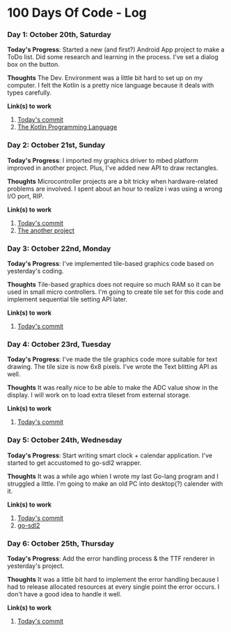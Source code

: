 # 100 Days Of Code - Log

### Day 1: October 20th, Saturday

**Today's Progress**: Started a new (and first?)  Android App project to make a ToDo list. Did some research and learning in the process. I've set a dialog box on the button.

**Thoughts** The Dev. Environment was a little bit hard to set up on my computer. I felt the Kotlin is a pretty nice language because it deals with types carefully.

**Link(s) to work**
1. [Today's commit](https://github.com/ikubaku/SeaLion/commit/ca6f564197dec0e0971cb4522166f86066bc80ab)
2. [The Kotlin Programming Language](https://kotlinlang.org)

### Day 2: October 21st, Sunday

**Today's Progress**: I imported my graphics driver to mbed platform improved in another project. Plus, I've added new API to draw rectangles.

**Thoughts** Microcontroller projects are a bit tricky when hardware-related problems are involved. I spent about an hour to realize i was using a wrong I/O port, RIP.

**Link(s) to work**
1. [Today's commit](https://os.mbed.com/users/ADay/code/SSD1353Test2/)
2. [The another project](https://github.com/ikubaku/esp32-audiostation)

### Day 3: October 22nd, Monday

**Today's Progress**: I've implemented tile-based graphics code based on yesterday's coding.

**Thoughts** Tile-based graphics does not require so much RAM so it can be used in small micro controllers. I'm going to create tile set for this code and implement sequential tile setting API later.

**Link(s) to work**
1. [Today's commit](https://os.mbed.com/users/ADay/code/SSD1353TileGraphics/)

### Day 4: October 23rd, Tuesday

**Today's Progress**: I've made the tile graphics code more suitable for text drawing. The tile size is now 6x8 pixels. I've wrote the Text blitting API as well.

**Thoughts** It was really nice to be able to make the ADC value show in the display. I will work on to load extra tileset from external storage.

**Link(s) to work**
1. [Today's commit](https://os.mbed.com/users/ADay/code/SSD1353TileGraphics/)

### Day 5: October 24th, Wednesday

**Today's Progress**: Start writing smart clock + calendar application. I've started to get accustomed to go-sdl2 wrapper.

**Thoughts** It was a while ago whien I wrote my last Go-lang program and I struggled a little. I'm going to make an old PC into desktop(?) calender with it.

**Link(s) to work**
1. [Today's commit](https://github.com/ikubaku/gove/commit/fab8d627075a37bca3635744931283685150825a)
2. [go-sdl2](https://github.com/veandco/go-sdl2)

### Day 6: October 25th, Thursday

**Today's Progress**: Add the error handling process & the TTF renderer in yesterday's project.

**Thoughts** It was a little bit hard to implement the error handling because I had to release allocated resources at every single point the error occurs. I don't have a good idea to handle it well.

**Link(s) to work**
1. [Today's commit](https://github.com/ikubaku/gove/commit/b28386b41dffe0f0015fabf3285e66cec9444801)
